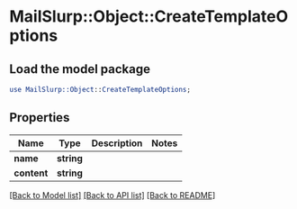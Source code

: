 # MailSlurp::Object::CreateTemplateOptions

## Load the model package
```perl
use MailSlurp::Object::CreateTemplateOptions;
```

## Properties
Name | Type | Description | Notes
------------ | ------------- | ------------- | -------------
**name** | **string** |  | 
**content** | **string** |  | 

[[Back to Model list]](../README.md#documentation-for-models) [[Back to API list]](../README.md#documentation-for-api-endpoints) [[Back to README]](../README.md)


